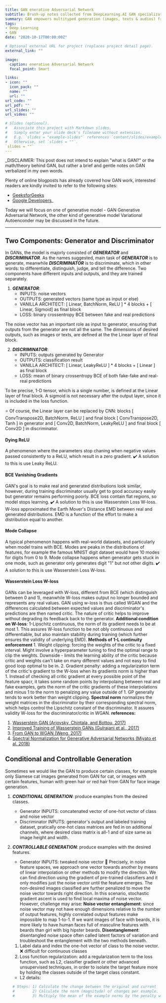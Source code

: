 ```yaml
---
title: GAN enerative Adversarial Network
subtitle: Brush-up notes collected from DeepLearning.AI GAN specialization and other resources.
summary: GAN empowers multityped generation (images, texts & audios) from ML/DL and the applications of GANs began to flourish in industry, academia and research, which further corroborate what AI Guru Andrew Ng affirmed - AI is the new electrity.
tags:
- Deep Learning
- GAN
date: "2020-10-17T00:00:00Z"

# Optional external URL for project (replaces project detail page).
external_link: ""

image:
  caption: enerative Adversarial Network
  focal_point: Smart

links:
- icon: ""
  icon_pack: ""
  name: ""
  url: ""
url_code: ""
url_pdf: ""
url_slides: ""
url_video: ""

# Slides (optional).
#   Associate this project with Markdown slides.
#   Simply enter your slide deck's filename without extension.
#   E.g. `slides = "example-slides"` references `content/slides/example-slides.md`.
#   Otherwise, set `slides = ""`.
`slides = ""`
---
```


_DISCLAIMER: This post does not intend to explain "what is GAN?" or the math/theory behind GAN, but rather a brief and gentle notes on GAN verbalized in my own words.

Plenty of online blogposts has already covered how GAN work, interested readers are kindly invited to refer to the following sites:
* [GeeksforGeeks](https://www.geeksforgeeks.org/generative-adversarial-network-gan/)
* [Google Developers](https://developers.google.com/machine-learning/gan)_

Today we will focus on one of generative model - GAN Generative Adversarial Network, the other kind of generative model Variational Autoenconder may be discussed in the future. 

-----------------------------------------------------

## Two Components: Generator and Discriminator

In GANs, the model is majorly consisted of _**GENERATOR**_ and _**DISCRIMINATOR**_. As the names suggested, main task of _**GENERATOR**_ is to generate, meanwhile _**DISCRIMINATOR**_ is to discriminate, which in other words: to differentiate, distinguish, judge, and tell the difference. Two components have different inputs and outputs, and they are trained separately.

1. _**GENERATOR**_: 
    - INPUTS: noise vectors
    - OUTPUTS: generated vectors (same type as input or else)
    - VANILLA ARCHITECT: [ Linear, BatchNorm, ReLU ] * 4 blocks + [ Linear, Sigmoid] as final block
    - LOSS: binary crossentropy BCE between fake and real predictions

The noise vector has an important role as input to generator, ensuring that outputs from the generator are not all the same. The dimensions of desired outputs, such as images or texts, are defined at the the Linear layer of final block.

2. _**DISCRIMINATOR**_:
    - INPUTS: outputs generated by Generator
    - OUTPUTS: classification result
    - VANILLA ARCHITECT: [ Linear, LeakyReLU ] * 4 blocks + [ Linear ] as final block
    - LOSS: mean of binary crossentropy BCE of both fake-fake and real-real predictions

To be precise, 1-D tensor, which is a single number, is defined at the Linear layer of final block. A sigmoid is not necessary after the output layer, since it is included in the loss function.

:star: Of course, the Linear layer can be replaced by CNN: blocks [ ConvTranspose2D, BatchNorm, ReLU ] and final block [ ConvTranspose2D, Tanh ] in generator and [ Conv2D, BatchNorm, LeakyReLU ] and final block [ Conv2D ] in discriminator. 

#### Dying ReLU 
A phenomenon where the parameters stop chaning when negative values passed consistently to a ReLU, which result in a zero gradient. 
:heavy_check_mark: A solution to this is use Leaky ReLU.

#### BCE Vanishing Gradients
GAN's goal is to make real and generated distributions look similar, however, during training discriminator usually get to good accuracy easily but generator remains performing poorly. BCE loss contain flat regions, so model stops learning.
:heavy_check_mark: A solution to this is use Wasserstein Loss W-loss. W-loss approximated the Earth Mover's Distance EMD between real and generated distributions. EMD is a function of the effort to make a distribution equal to another.

#### Mode Collapse
A typical phenomenon happens with real-world datasets, and particularly when model trains with BCE. Modes are peaks in the distributions of features, for example the famous MNIST digit dataset would have 10 modes for digits from 0 to 9. Mode collapse happens when generator gets stuck in one mode, such as generator only generates digit "1" but not other digits.
:heavy_check_mark: A solution to this is use Wasserstein Loss W-loss.

#### Wasserstein Loss W-loss
GANs can be leveraged with W-loss, different from BCE (which distinguish between 0 and 1), meanwhile W-loss makes output no longer bounded and represents any real values. GAN using w-loss is thus called WGAN and the differences calculated between expected values and discriminator's predictions are then named critic. The nature of critic helps to improve without degrading its feedback back to the generator.
**Additional condition on W-loss**: 1-Lipschitz continuous, the norm of its gradient needs to be at most 1. This assures W-loss function to be not obly continuous and differentiable, but also maintain stability during training (which further ensures the validity of underlying EMD).
**Methods of 1-L continuity enforcement**
    1. Weight clipping: forcing the weights of the critic to a fixed interval. Might involve a hyperparameter tuning to find the optimal range to clip the weights. Downside - limits the learning ability of the critic because critic and weights can't take on many different values and not easy to find good loop optimal to be in.
    2. Gradient penalty: adding a regularization term of the critic's gradient to the W-loss when its gradients norm is higher than 1. Instead of checking all critic gradient at every possible point of the feature spacr, it takes some random points by interpolaing between real and fake examples, gets the norm of the critic gradients of these interpolations and minus 1 to the norm to penalzing any value outside of 1. GP generally tends to work better than weight clipping.
**Spectral norm** normalizes the weight matrices in the discriminator by their corresponding spectral norm, which helps control the Lipschitz constant of the discriminator. It assures validity W-loss for the discriminator/critic in WGAN.
__references:__ 
1. [Wasserstein GAN (Arjovsky, Chintala, and Bottou, 2017)](https://arxiv.org/abs/1701.07875)
2. [Improved Training of Wasserstein GANs (Gulrajani et al., 2017)](https://arxiv.org/abs/1704.00028)
3. [From GAN to WGAN (Weng, 2017)](https://lilianweng.github.io/lil-log/2017/08/20/from-GAN-to-WGAN.html)
4. [Spectral Normalization for Generative Adversarial Networks (Miyato et al. 2018)](https://arxiv.org/abs/1802.05957)

## Conditional and Controllable Generation
Sometimes we would like the GAN to produce certain classes, for example only Siamese cat images generated from GAN for cat, or images with certain features, human with green hair or red hair from GAN for face image generation.

1. _**CONDITIONAL GENERATION**_: produce examples from the desired classes.
    - Generator INPUTS: concatenated vector of one-hot vector of class and noise vector 
    - Discriminator INPUTS: generator's output and labeled training dataset, pratically one-hot class matrices are fed in on additional channels, where desired class matrix is all-1 and of size same as image height and width.
  
2. _**CONTROLLABLE GENERATION**_: produce examples with the desired features.
    - Generator INPUTS: tweaked noise vector
:eyes: Precisely, in noise feature spaces, we approach one vector towards another by means of linear interpolation or other methods to modify the direction. We can find direction using the gradient of pre-trained classifiers and it only modifies just the noise vector until the feature emerges. The non-desired images classified are further penalized to move the noise vector towards right direction. In this scenario, stochastic gradient ascent is used to find local maxima of noise vector. However, challenge may arise:
  **Noise vector entanglement**: since noise vector may not have enough dimensions relative to the number of output features, highly correlated output features make impossible to map 1-to-1. If we want images of face with beards, it is more likely to have human faces full of masculine features with beards than girl with big hipster beards.
  **Disentanglement**: disentangled noise space often called latent factors of variation and troubleshoot the entanglement with the two methods beneath.
    1. Label data and index the one-hot vector of class to the noise vector. :x: difficult for continuous classes
    2. Loss function regularization: add a regularization term to the loss function, such as L2, classifier gradient or other advanced unsupervised techniques, in order to isolate the target feature more by holding the classes outside of the target class constant.
      - L2 details:
      ```python
      # Steps: 1) Calculate the change between the original and current  classifications as a tensor by indexing into the other classes indices.
      #        2) Calculate the norm (magnitude) of changes per example.
      #        3) Multiply the mean of the example norms by the penalty weight, must be negative. 
      ```

